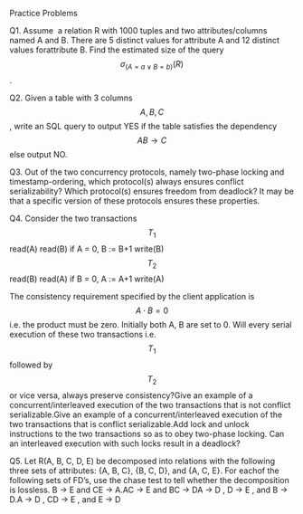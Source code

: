 Practice Problems

Q1. Assume&nbsp; a relation R with 1000 tuples and two attributes/columns named A and B. There are 5 distinct values for attribute A and 12 distinct values forattribute B. Find the estimated size of the query $$\sigma_{(A=a \vee B=b)}(R)$$.

Q2. Given a table with 3 columns $$A, B, C$$, write an SQL query to output YES if the table satisfies the dependency $$AB\rightarrow C$$ else output NO.

Q3. Out of the two concurrency protocols, namely two-phase locking and timestamp-ordering, which protocol(s) always ensures conflict serializability? Which protocol(s) ensures freedom from deadlock? It may be that a specific version of these protocols ensures these properties.

Q4. Consider the two transactions
$$T_1$$
read(A)
read(B)
if A = 0, B := B+1
write(B)
$$T_2$$
read(B)
read(A)
if B = 0, A := A+1
write(A)

The consistency requirement specified by the client application is $$A\cdot B = 0$$ i.e. the product must be zero. Initially both A, B are set to 0.
Will every serial execution of these two transactions i.e. $$T_1$$ followed by $$T_2$$ or vice versa, always preserve consistency?Give an example of a concurrent/interleaved execution of the two transactions that is not conflict serializable.Give an example of a concurrent/interleaved execution of the two transactions that is conflict serializable.Add lock and unlock instructions to the two transactions so as to obey two-phase locking. Can an interleaved execution with such locks result in a deadlock?

Q5. Let R(A, B, C, D, E) be decomposed into relations with the following three sets of attributes: {A, B, C}, {B, C, D}, and {A, C, E}. For eachof the following sets of FD’s, use the chase test to tell whether the decomposition is lossless.
B → E and CE → A.AC → E and BC → DA → D , D → E , and B → D.A → D , CD → E , and E → D

